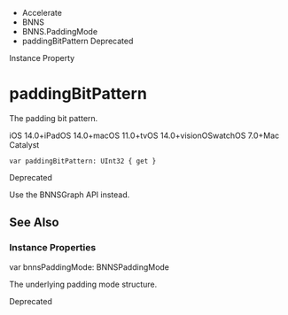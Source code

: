 

- Accelerate
- BNNS
- BNNS.PaddingMode
-  paddingBitPattern Deprecated

Instance Property

# paddingBitPattern

The padding bit pattern.

iOS 14.0+iPadOS 14.0+macOS 11.0+tvOS 14.0+visionOSwatchOS 7.0+Mac Catalyst

``` source
var paddingBitPattern: UInt32 { get }
```

Deprecated

Use the BNNSGraph API instead.

## See Also

### Instance Properties

var bnnsPaddingMode: BNNSPaddingMode

The underlying padding mode structure.

Deprecated

